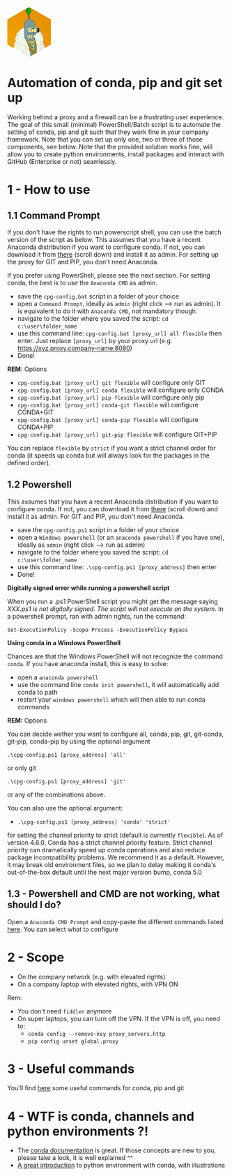 ![Avatar](bender_hex_mini.png)

# Automation of conda, pip and git set up

Working behind a proxy and a firewall can be a frustrating user experience. The goal of this small (minimal) PowerShell/Batch script is to automate the setting of conda, pip and git such that they work fine in your company framework. Note that you can set up only one, two or three of those components, see below.
Note that the provided solution works fine, will allow you to create python environments, install packages and interact with GitHub (Enterprise or not) seamlessly.


# 1 - How to use

## 1.1 Command Prompt

If you don't have the rights to run powerscript shell, you can use the batch version of the script as below. This assumes that you have a recent Anaconda distribution if you want to configure conda. If not, you can download it from [there](https://www.anaconda.com/products/individual) (scroll down) and install it as admin. For setting up the proxy for GIT and PIP, you don't need Anaconda.

If you prefer using PowerShell, please see the next section. For setting conda, the best is to use the `Anaconda CMD` as admin.

 - save the `cpg-config.bat` script in a folder of your choice
 - open a `Command Prompt`, ideally as `admin` (right click --> run as admin). It is equivalent to do it with `Anaconda CMD`, not mandatory though.
 - navigate to the folder where you saved the script: `cd c:\user\folder_name`
 - use this command line: `cpg-config.bat [proxy_url] all flexible` then enter. Just replace `[proxy_url]` by your proxy url (e.g. https://xyz.proxy.company-name:8080) 
 - Done!

**REM:** Options
 - `cpg-config.bat [proxy_url] git flexible` will configure only GIT
 - `cpg-config.bat [proxy_url] conda flexible` will configure only CONDA
 - `cpg-config.bat [proxy_url] pip flexible` will configure only pip
 - `cpg-config.bat [proxy_url] conda-git flexible` will configure CONDA+GIT
 - `cpg-config.bat [proxy_url] conda-pip flexible` will configure CONDA+PIP
 - `cpg-config.bat [proxy_url] git-pip flexible` will configure GIT+PIP

 You can replace `flexible` by `strict` if you want a strict channel order for conda (it speeds up conda but will always look for the packages in the defined order).

## 1.2 Powershell
This assumes that you have a recent Anaconda distribution if you want to configure conda. If not, you can download it from [there](https://www.anaconda.com/products/individual) (scroll down) and install it as admin. For GIT and PIP, you don't need Anaconda.

 - save the `cpg-config.ps1` script in a folder of your choice
 - open a `Windows powershell` (or an `anaconda powershell` if you have one), ideally as `admin` (right click --> run as admin)
 - navigate to the folder where you saved the script: `cd c:\user\folder_name`
 - use this command line: `.\cpg-config.ps1 [proxy_address]` then enter
 - Done!

**Digitally signed error while running a powershell script**

When you run a .ps1 PowerShell script you might get the message saying *XXX.ps1 is not digitally signed. The script will not execute on the system.* In a powershell prompt, ran with admin rights, run the command:

```shell
Set-ExecutionPolicy -Scope Process -ExecutionPolicy Bypass
```

**Using conda in a Windows PowerShell**

Chances are that the Windows PowerShell will not recognize the command `conda`. If you have anaconda install, this is easy to solve:

 - open a `anaconda powershell`
 - use the command line `conda init powershell`, it will automatically add conda to path
 - restart your `windows powershell` which will then able to run conda commands



**REM:** Options

You can decide wether you want to configure all, conda, pip, git, git-conda, git-pip, conda-pip by using the optional argument

```shell
.\cpg-config.ps1 [proxy_address] 'all'
```

or only git

```shell
.\cpg-config.ps1 [proxy_address] 'git'
```

or any of the combinations above.

You can also use the optional argument:

 - `.\cpg-config.ps1 [proxy_address] 'conda' 'strict'`

 for setting the channel priority to strict (default is currently `flexible`). As of version 4.6.0, Conda has a strict channel priority feature. Strict channel priority can dramatically speed up conda operations and also reduce package incompatibility problems. We recommend it as a default. However, it may break old environment files, so we plan to delay making it conda's out-of-the-box default until the next major version bump, conda 5.0


## 1.3 - Powershell and CMD are not working, what should I do?

Open a `Anaconda CMD Prompt` and copy-paste the different commands listed [here](setup_conda_pip.md). You can select what to configure

# 2 - Scope

 - On the company network (e.g. with elevated rights)
 - On a company laptop with elevated rights, with VPN ON

 Rem:
  - You don't need `fiddler` anymore
  - On super laptops, you can turn off the VPN. If the VPN is off, you need to: 
       *  `conda config --remove-key proxy_servers.http` 
       *  `pip config unset global.proxy`

# 3 - Useful commands

You'll find [here](setup_conda_pip.md) some useful commands for conda, pip and git

# 4 - WTF is conda, channels and python environments ?!

 - The [conda documentation](https://conda.io/projects/conda/en/latest/user-guide/concepts/index.html) is great. If those concepts are new to you, please take a look, it is well explained ^^
 - [A great introduction](https://www.freecodecamp.org/news/why-you-need-python-environments-and-how-to-manage-them-with-conda-85f155f4353c/) to python environment with conda, with illustrations